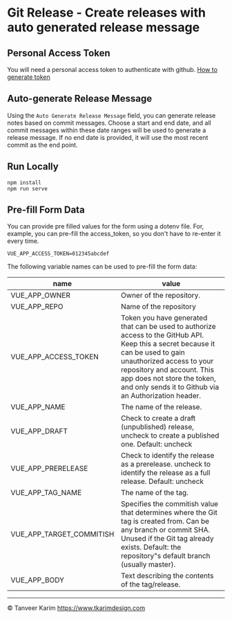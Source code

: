 # Git Release - Create releases with auto generated release message

## Personal Access Token

You will need a personal access token to authenticate with github. [How to generate token](https://help.github.com/articles/creating-a-personal-access-token-for-the-command-line/)

## Auto-generate Release Message

Using the `Auto Generate Release Message` field, you can generate release notes based on commit messages. Choose a start and end date, and all commit messages within these date ranges will be used to generate a release message. If no end date is provided, it will use the most recent commit as the end point.

## Run Locally

```
npm install
npm run serve
```

## Pre-fill Form Data

You can provide pre filled values for the form using a dotenv file. For, example, you can pre-fill the access_token, so you don't have to re-enter it every time.

```
VUE_APP_ACCESS_TOKEN=012345abcdef
```

The following variable names can be used to pre-fill the form data:

|name|value|
|-|-|
|VUE_APP_OWNER|Owner of the repository.|
|VUE_APP_REPO|Name of the repository|
|VUE_APP_ACCESS_TOKEN|Token you have generated that can be used to authorize access to the GitHub API. Keep this a secret because it can be used to gain unauthorized access to your repository and account. This app does not store the token, and only sends it to Github via an Authorization header.|
|VUE_APP_NAME|The name of the release.|
|VUE_APP_DRAFT|Check to create a draft (unpublished) release, uncheck to create a published one. Default: uncheck|
|VUE_APP_PRERELEASE|Check to identify the release as a prerelease. uncheck to identify the release as a full release. Default: uncheck|
|VUE_APP_TAG_NAME|The name of the tag.|
|VUE_APP_TARGET_COMMITISH|Specifies the commitish value that determines where the Git tag is created from. Can be any branch or commit SHA. Unused if the Git tag already exists. Default: the repository"s default branch (usually master).|
|VUE_APP_BODY|Text describing the contents of the tag/release.|


***
&copy; Tanveer Karim https://www.tkarimdesign.com
